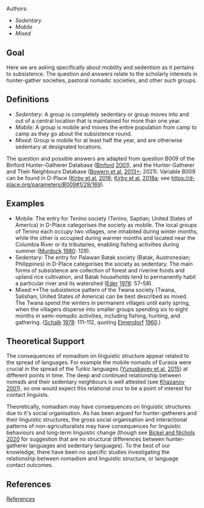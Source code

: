 # [](ContributionTable?__template__=property.md&property=name#cldf:OS5)

Authors: [](ContributionTable?__template__=property.md&property=contributor#cldf:OS5)
- *Sedentary*
- *Mobile*
- *Mixed*
## Goal

Here we are asking specifically about mobility and sedentism as it pertains to subsistence. The question and answers relate to the scholarly interests in hunter-gather societies, pastoral nomadic societies, and other such groups.


## Definitions

- *Sedentary:* A group is completely sedentary or group moves into and out of a central location that is maintained for more than one year.
- *Mobile*: A group is mobile and moves the entire population from camp to camp as they go about the subsistence round.
- *Mixed:* Group is mobile for at least half the year, and are otherwise sedentary at designated locations.


The question and possible answers are adapted from question B009 of the Binford Hunter-Gatherer Database ([Binford](sources.bib?ref&with_internal_ref_link&keep_label#cldf:Binford2001) [2001](sources.bib?ref&with_internal_ref_link&keep_label#cldf:Binford2001)), and the Hunter-Gatherer and Their Neighbours Database ([Bowern et al.](sources.bib?ref&with_internal_ref_link&keep_label#cldf:BowernEtAl2013) [2013+](sources.bib?ref&with_internal_ref_link&keep_label#cldf:BowernEtAl2013); 2021). Variable B009 can be found in D-Place ([Kirby et al.](sources.bib?ref&with_internal_ref_link&keep_label#cldf:KirbyEtAl2016) [2016](sources.bib?ref&with_internal_ref_link&keep_label#cldf:KirbyEtAl2016); [Kirby et al.](sources.bib?ref&with_internal_ref_link&keep_label#cldf:KirbyEtAl2018b) [2018a](sources.bib?ref&with_internal_ref_link&keep_label#cldf:KirbyEtAl2018b); see https://d-place.org/parameters/B009#1/29/169).


## Examples

- Mobile: The entry for Tenino society (Tenino, Saptian; United States of America) in D-Place categorises the society as mobile. The local groups of Tenino each occupy two villages, one inhabited during winter months, while the other is occupied during warmer months and located near the Columbia River or its tributaries, enabling fishing activities during summer ([Murdock](sources.bib?ref&with_internal_ref_link&keep_label#cldf:Murdock1980) [1980](sources.bib?ref&with_internal_ref_link&keep_label#cldf:Murdock1980): 129).
- Sedentary: The entry for Palawan Batak society (Batak, Austronesian; Philippines) in D-Place categorises the society as sedentary. The main forms of subsistence are collection of forest and riverine foods and upland rice cultivation, and Batak households tend to permanently habit a particular river and its watershed ([Eder](sources.bib?ref&with_internal_ref_link&keep_label#cldf:Eder1978) [1978](sources.bib?ref&with_internal_ref_link&keep_label#cldf:Eder1978): 57–58).
- Mixed:**The subsistence pattern of the Twana society (Twana, Salishan; United States of America) can be best described as mixed. The Twana spend the winters in permanent villages until early spring, when the villagers disperse into smaller groups spending six to eight months in semi-nomadic activities, including fishing, hunting, and gathering. ([Schalk](sources.bib?ref&with_internal_ref_link&keep_label#cldf:Schalk1978) [1978](sources.bib?ref&with_internal_ref_link&keep_label#cldf:Schalk1978): 111–112, quoting [Elmendorf](sources.bib?ref&with_internal_ref_link&keep_label#cldf:Elmendorf1960) [1960](sources.bib?ref&with_internal_ref_link&keep_label#cldf:Elmendorf1960).)

## Theoretical Support

The consequences of nomadism on linguistic structure appear related to the spread of languages. For example the mobile nomads of Eurasia were crucial in the spread of the Turkic languages ([Yunusbayev et al.](sources.bib?ref&with_internal_ref_link&keep_label#cldf:YunusbayevEtAl2015) [2015](sources.bib?ref&with_internal_ref_link&keep_label#cldf:YunusbayevEtAl2015)) at different points in time. The deep and continued relationship between nomads and their sedentary neighbours is well attested (see [Khazanov](sources.bib?ref&with_internal_ref_link&keep_label#cldf:Khazanov2001) [2001](sources.bib?ref&with_internal_ref_link&keep_label#cldf:Khazanov2001)), so one would expect this relational crux to be a point of interest for contact linguists.

Theoretically, nomadism may have consequences on linguistic structures due to it's social organisation. As has been argued for hunter-gatherers and their linguistic structures, the gross social organisation and interactional patterns of non-agriculturalists may have consequences for linguistic behaviours and long-term linguistic change (though see [Bickel and Nichols](sources.bib?ref&with_internal_ref_link&keep_label#cldf:BickelNichols2020) [2020](sources.bib?ref&with_internal_ref_link&keep_label#cldf:BickelNichols2020) for suggestion that are no structural differences between hunter-gatherer languages and sedentary languages). To the best of our knowledge, there have been no specific studies investigating the relationship between nomadism and linguistic structure, or language contact outcomes.
## References

[References](Source?cited_only&with_link#cldf:__all__)